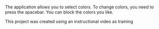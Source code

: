 The application allows you to select colors. To change colors, you need to press the spacebar. You can block the colors you like.

This project was created using an instructional video as training
